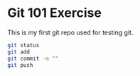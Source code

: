 # Git 101 Exercise

This is my first git repo used for testing git.


```bash
git status
git add
git commit -m ""
git push 
```